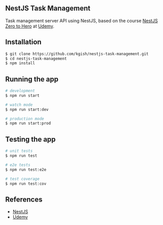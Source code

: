 ## NestJS Task Management

Task management server API using NestJS, based on the course [NestJS Zero to Hero](https://www.udemy.com/course/nestjs-zero-to-hero) at [Udemy](https://www.udemy.com).

## Installation

```bash
$ git clone https://github.com/kgish/nestjs-task-management.git
$ cd nestjs-task-management 
$ npm install
```

## Running the app

```bash
# development
$ npm run start

# watch mode
$ npm run start:dev

# production mode
$ npm run start:prod
```

## Testing the app

```bash
# unit tests
$ npm run test

# e2e tests
$ npm run test:e2e

# test coverage
$ npm run test:cov
```

## References

* [NestJS](https://nestjs.com)
* [Udemy](https://www.udemy.com)
